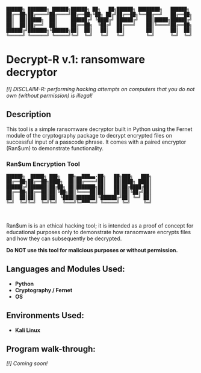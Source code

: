                                                                                   
    ██████╗ ███████╗ ██████╗██████╗ ██╗   ██╗██████╗ ████████╗   ██████╗ 
    ██╔══██╗██╔════╝██╔════╝██╔══██╗╚██╗ ██╔╝██╔══██╗╚══██╔══╝   ██╔══██╗
    ██║  ██║█████╗  ██║     ██████╔╝ ╚████╔╝ ██████╔╝   ██║█████╗██████╔╝
    ██║  ██║██╔══╝  ██║     ██╔══██╗  ╚██╔╝  ██╔═══╝    ██║╚════╝██╔══██╗
    ██████╔╝███████╗╚██████╗██║  ██║   ██║   ██║        ██║      ██║  ██║
    ╚═════╝ ╚══════╝ ╚═════╝╚═╝  ╚═╝   ╚═╝   ╚═╝        ╚═╝      ╚═╝  ╚═╝


<h1>Decrypt-R v.1: ransomware decryptor</h1>
  
<i>[!] DISCLAIM-R: performing hacking attempts on computers that you do not own (without permission) is illegal!</i>

<h2>Description</h2>
<p>This tool is a simple ransomware decryptor built in Python using the Fernet module of the cryptography package to decrypt encrypted files on successful input of a passcode phrase. It comes with a paired encryptor (Ran$um) to demonstrate functionality.</p> 

<h3>Ran$um Encryption Tool</h3>
                                                                 
    ██████╗  █████╗ ███╗   ██╗▄▄███▄▄·██╗   ██╗███╗   ███╗
    ██╔══██╗██╔══██╗████╗  ██║██╔════╝██║   ██║████╗ ████║
    ██████╔╝███████║██╔██╗ ██║███████╗██║   ██║██╔████╔██║
    ██╔══██╗██╔══██║██║╚██╗██║╚════██║██║   ██║██║╚██╔╝██║
    ██║  ██║██║  ██║██║ ╚████║███████║╚██████╔╝██║ ╚═╝ ██║
    ╚═╝  ╚═╝╚═╝  ╚═╝╚═╝  ╚═══╝╚═▀▀▀══╝ ╚═════╝ ╚═╝     ╚═╝
                                                      
                                                                 
<br>
<p>Ran$um is is an ethical hacking tool; it is intended as a proof of concept for educational purposes only to demonstrate how ransomware encrypts files and how they can subsequently be decrypted.</p>
<b>Do NOT use this tool for malicious purposes or without permission.</b>

<h2>Languages and Modules Used:</h2>

- <b>Python</b> 
- <b>Cryptography / Fernet</b>
- <b>OS</b>

<h2>Environments Used: </h2>

- <b>Kali Linux</b>


<h2>Program walk-through:</h2>
<i> [!] Coming soon! </i>
